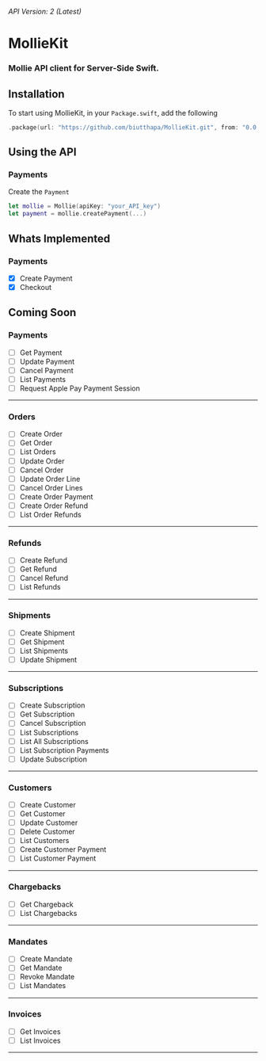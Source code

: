 *API Version: 2 (Latest)*
# MollieKit


### Mollie API client for Server-Side Swift. 

## Installation
To start using MollieKit, in your `Package.swift`, add the following

~~~~swift
.package(url: "https://github.com/biutthapa/MollieKit.git", from: "0.0.1")
~~~~

## Using the API

### Payments
Create the `Payment`

~~~~swift
let mollie = Mollie(apiKey: "your_API_key")
let payment = mollie.createPayment(...)
~~~~

## Whats Implemented

### Payments
* [x] Create Payment
* [x] Checkout

## Coming Soon

### Payments
* [ ] Get Payment
* [ ] Update Payment
* [ ] Cancel Payment
* [ ] List Payments
* [ ] Request Apple Pay Payment Session

---
### Orders
* [ ] Create Order
* [ ] Get Order
* [ ] List Orders
* [ ] Update Order
* [ ] Cancel Order
* [ ] Update Order Line
* [ ] Cancel Order Lines
* [ ] Create Order Payment
* [ ] Create Order Refund
* [ ] List Order Refunds
---
### Refunds
* [ ] Create Refund
* [ ] Get Refund
* [ ] Cancel Refund
* [ ] List Refunds
---
### Shipments
* [ ] Create Shipment
* [ ] Get Shipment
* [ ] List Shipments
* [ ] Update Shipment
---
### Subscriptions
* [ ] Create Subscription
* [ ] Get Subscription
* [ ] Cancel Subscription
* [ ] List Subscriptions
* [ ] List All Subscriptions
* [ ] List Subscription Payments
* [ ] Update Subscription
---
### Customers
* [ ] Create Customer
* [ ] Get Customer
* [ ] Update Customer
* [ ] Delete Customer
* [ ] List Customers
* [ ] Create Customer Payment
* [ ] List Customer Payment
---
### Chargebacks
* [ ] Get Chargeback
* [ ] List Chargebacks
---
### Mandates
* [ ] Create Mandate
* [ ] Get Mandate
* [ ] Revoke Mandate
* [ ] List Mandates
---
### Invoices
* [ ] Get Invoices
* [ ] List Invoices
---
